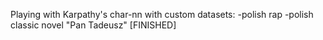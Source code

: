 Playing with Karpathy's char-nn with custom datasets:
-polish rap
-polish classic novel "Pan Tadeusz"
[FINISHED]
